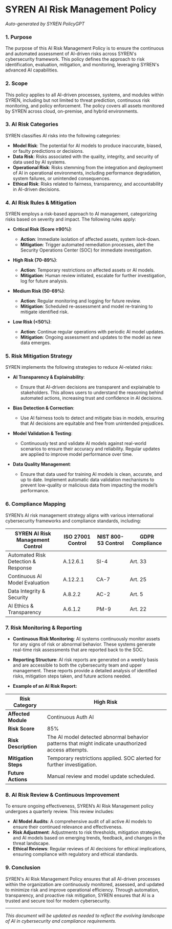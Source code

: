 # SYREN AI Risk Management Policy  
*Auto-generated by SYREN PolicyGPT*

### **1. Purpose**  
The purpose of this AI Risk Management Policy is to ensure the continuous and automated assessment of AI-driven risks across SYREN's cybersecurity framework. This policy defines the approach to risk identification, evaluation, mitigation, and monitoring, leveraging SYREN's advanced AI capabilities.

### **2. Scope**  
This policy applies to all AI-driven processes, systems, and modules within SYREN, including but not limited to threat prediction, continuous risk monitoring, and policy enforcement. The policy covers all assets monitored by SYREN across cloud, on-premise, and hybrid environments.

### **3. AI Risk Categories**  
SYREN classifies AI risks into the following categories:

- **Model Risk**: The potential for AI models to produce inaccurate, biased, or faulty predictions or decisions.
- **Data Risk**: Risks associated with the quality, integrity, and security of data used by AI systems.
- **Operational Risk**: Risks stemming from the integration and deployment of AI in operational environments, including performance degradation, system failures, or unintended consequences.
- **Ethical Risk**: Risks related to fairness, transparency, and accountability in AI-driven decisions.

### **4. AI Risk Rules & Mitigation**  
SYREN employs a risk-based approach to AI management, categorizing risks based on severity and impact. The following rules apply:

- **Critical Risk (Score ≥90%)**: 
  - **Action**: Immediate isolation of affected assets, system lock-down.
  - **Mitigation**: Trigger automated remediation processes, alert the Security Operations Center (SOC) for immediate investigation.
  
- **High Risk (70-89%)**: 
  - **Action**: Temporary restrictions on affected assets or AI models.
  - **Mitigation**: Human review initiated, escalate for further investigation, log for future analysis.

- **Medium Risk (50-69%)**: 
  - **Action**: Regular monitoring and logging for future review.
  - **Mitigation**: Scheduled re-assessment and model re-training to mitigate identified risk.

- **Low Risk (<50%)**: 
  - **Action**: Continue regular operations with periodic AI model updates.
  - **Mitigation**: Ongoing assessment and updates to the model as new data emerges.

### **5. Risk Mitigation Strategy**  
SYREN implements the following strategies to reduce AI-related risks:

- **AI Transparency & Explainability**: 
  - Ensure that AI-driven decisions are transparent and explainable to stakeholders. This allows users to understand the reasoning behind automated actions, increasing trust and confidence in AI decisions.
  
- **Bias Detection & Correction**: 
  - Use AI fairness tools to detect and mitigate bias in models, ensuring that AI decisions are equitable and free from unintended prejudices.

- **Model Validation & Testing**: 
  - Continuously test and validate AI models against real-world scenarios to ensure their accuracy and reliability. Regular updates are applied to improve model performance over time.

- **Data Quality Management**: 
  - Ensure that data used for training AI models is clean, accurate, and up to date. Implement automatic data validation mechanisms to prevent low-quality or malicious data from impacting the model’s performance.

### **6. Compliance Mapping**  
SYREN’s AI risk management strategy aligns with various international cybersecurity frameworks and compliance standards, including:

| SYREN AI Risk Management Control   | ISO 27001 Control | NIST 800-53 Control | GDPR Compliance |  
|------------------------------------|-------------------|---------------------|-----------------|  
| Automated Risk Detection & Response | A.12.6.1          | SI-4                | Art. 33         |  
| Continuous AI Model Evaluation     | A.12.2.1          | CA-7                | Art. 25         |  
| Data Integrity & Security          | A.8.2.2           | AC-2                | Art. 5          |  
| AI Ethics & Transparency           | A.6.1.2           | PM-9                | Art. 22         |  

### **7. Risk Monitoring & Reporting**

- **Continuous Risk Monitoring**: AI systems continuously monitor assets for any signs of risk or abnormal behavior. These systems generate real-time risk assessments that are reported back to the SOC.
- **Reporting Structure**: AI risk reports are generated on a weekly basis and are accessible to both the cybersecurity team and upper management. These reports provide a detailed analysis of identified risks, mitigation steps taken, and future actions needed.
  
- **Example of an AI Risk Report:**

| **Risk Category**   |High Risk                         |
|---------------------|-----------------------------------|
| **Affected Module**  | Continuous Auth AI                |
| **Risk Score**       | 85%                               |
| **Risk Description** | The AI model detected abnormal behavior patterns that might indicate unauthorized access attempts. |
| **Mitigation Steps** | Temporary restrictions applied. SOC alerted for further investigation. |
| **Future Actions**   | Manual review and model update scheduled. |


### **8. AI Risk Review & Continuous Improvement**  
To ensure ongoing effectiveness, SYREN’s AI Risk Management policy undergoes a quarterly review. This review includes:

- **AI Model Audits**: A comprehensive audit of all active AI models to ensure their continued relevance and effectiveness.
- **Risk Adjustment**: Adjustments to risk thresholds, mitigation strategies, and AI models based on emerging trends, feedback, and changes in the threat landscape.
- **Ethical Reviews**: Regular reviews of AI decisions for ethical implications, ensuring compliance with regulatory and ethical standards.

### **9. Conclusion**  
SYREN's AI Risk Management Policy ensures that all AI-driven processes within the organization are continuously monitored, assessed, and updated to minimize risk and improve operational efficiency. Through automation, transparency, and proactive risk mitigation, SYREN ensures that AI is a trusted and secure tool for modern cybersecurity.

---

*This document will be updated as needed to reflect the evolving landscape of AI in cybersecurity and compliance requirements.*

